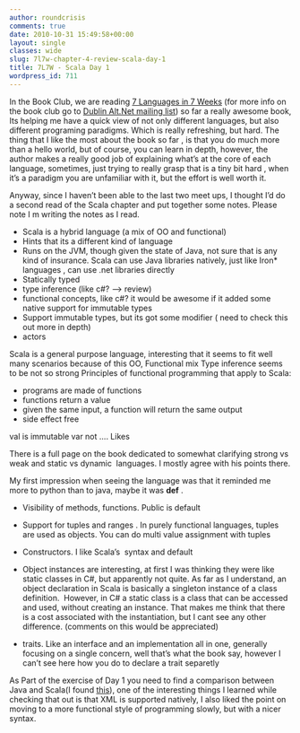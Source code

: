 ```yaml
---
author: roundcrisis
comments: true
date: 2010-10-31 15:49:58+00:00
layout: single
classes: wide
slug: 7l7w-chapter-4-review-scala-day-1
title: 7L7W - Scala Day 1
wordpress_id: 711
---
```


In the Book Club, we are reading [7 Languages in 7 Weeks](http://www.pragprog.com/titles/btlang/seven-languages-in-seven-weeks) (for more info on the book club go to [Dublin Alt.Net mailing list](http://groups.google.com/group/dublinaltnet)) so far a really awesome book, Its helping me have a quick view of not only different languages, but also different programing paradigms. Which is really refreshing, but hard. The thing that I like the most about the book so far , is that you do much more than a hello world, but of course, you can learn in depth, however, the author makes a really good job of explaining what’s at the core of each language, sometimes, just trying to really grasp that is a tiny bit hard , when  it’s a paradigm you are unfamiliar with it, but the effort is well worth it.

Anyway, since I haven’t been able to the last two meet ups, I thought I’d do a second read of the Scala chapter and put together some notes. Please note I m writing the notes as I read.

- Scala is a hybrid language (a mix of OO and functional)
- Hints that its a different kind of language
- Runs on the JVM, though given the state of Java, not sure that is any kind of insurance. Scala can use Java libraries natively, just like Iron* languages , can use .net libraries directly
- Statically typed
- type inference (like c#? –> review)
- functional concepts, like c#? it would be awesome if it added some native support for immutable types
- Support immutable types, but its got some modifier ( need to check this out more in depth)
- actors

Scala is a general purpose language, interesting that it seems to fit well many scenarios because of this OO, Functional mix
Type inference seems to be not so strong
Principles of functional programming that apply to Scala:
- programs are made of functions
- functions return a value
- given the same input, a function will return the same output
- side effect free

val is immutable var not .... Likes

There is a full page on the book dedicated to somewhat clarifying strong vs weak and static vs dynamic  languages. I mostly agree with his points there.

My first impression when seeing the language was that it reminded me more to python than to java, maybe it was **def** .



	
  * Visibility of methods, functions. Public is default

	
  * Support for tuples and ranges . In purely functional languages, tuples are used as objects. You can do multi value assignment with tuples

	
  * Constructors. I like Scala’s  syntax and default

	
  * Object instances are interesting, at first I was thinking they were like static classes in C#, but apparently not quite. As far as I understand, an object declaration in Scala is basically a singleton instance of a class definition.  However, in C# a static class is a class that can be accessed and used, without creating an instance. That makes me think that there is a cost associated with the instantiation, but I cant see any other difference. (comments on this would be appreciated)

	
  * traits. Like an interface and an implementation all in one, generally focusing on a single concern, well that’s what the book say, however I can’t see here how you do to declare a trait separetly


As Part of the exercise of Day 1 you need to find a comparison between Java and Scala(I found [this](http://blog.lostlake.org/index.php?/archives/26-5-Things-a-Java-developer-needs-to-know-about-Scala.html)), one of the interesting things I learned while checking that out is that XML is supported natively, I also liked the point on moving to a more functional style of programming slowly, but with a nicer syntax.
